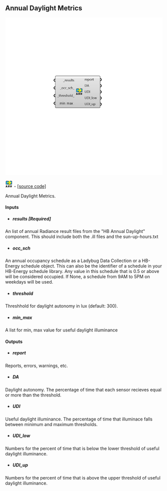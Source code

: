 ## Annual Daylight Metrics

![](../../images/components/Annual_Daylight_Metrics.png)

![](../../images/icons/Annual_Daylight_Metrics.png) - [[source code]](https://github.com/ladybug-tools/honeybee-grasshopper-radiance/blob/master/honeybee_grasshopper_radiance/src//HB%20Annual%20Daylight%20Metrics.py)


Annual Daylight Metrics. 



#### Inputs
* ##### results [Required]
An list of annual Radiance result files from the "HB Annual Daylight" component.  This should include both the .ill files and the sun-up-hours.txt 
* ##### occ_sch 
An annual occupancy schedule as a Ladybug Data Collection or a HB-Energy schedule object. This can also be the identifier of a schedule in your HB-Energy schedule library. Any value in this schedule that is 0.5 or above will be considered occupied. If None, a schedule from 9AM to 5PM on weekdays will be used. 
* ##### threshold 
Threshhold for daylight autonomy in lux (default: 300). 
* ##### min_max 
A list for min, max value for useful daylight illuminance 

#### Outputs
* ##### report
Reports, errors, warnings, etc. 
* ##### DA
Daylight autonomy. The percentage of time that each sensor recieves equal or more than the threshold. 
* ##### UDI
Useful daylight illuminance. The percentage of time that illuminace falls between minimum and maximum thresholds. 
* ##### UDI_low
Numbers for the percent of time that is below the lower threshold of useful daylight illuminance. 
* ##### UDI_up
Numbers for the percent of time that is above the upper threshold of useful daylight illuminance. 